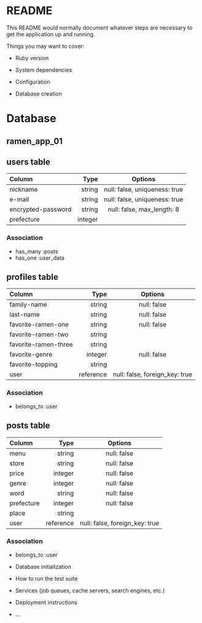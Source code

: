 # README

This README would normally document whatever steps are necessary to get the
application up and running.

Things you may want to cover:

* Ruby version

* System dependencies

* Configuration

* Database creation

# Database
## ramen_app_01

## users table

| Column                   | Type               | Options                         |
|:-------------------------|-------------------:|:-------------------------------:|
| nickname                 | string             | null: false, uniqueness: true   |
| e-mail                   | string             | null: false, uniqueness: true   |
| encrypted-password       | string             | null: false, max_length: 8      |
| prefecture               | integer            |                                 |


### Association
- has_many :posts
- has_one :user_data


## profiles table

| Column                   | Type               | Options                         |
|:-------------------------|-------------------:|:-------------------------------:|
| family-name              | string             | null: false                     |
| last-name                | string             | null: false                     |
| favorite-ramen-one       | string             | null: false                     |
| favorite-ramen-two       | string             |                                 |
| favorite-ramen-three     | string             |                                 |
| favorite-genre           | integer            | null: false                     |
| favorite-topping         | string             |                                 |
| user                     | reference          | null: false, foreign_key: true  |

### Association
- belongs_to :user


## posts table

| Column                   | Type               | Options                         |
|:-------------------------|-------------------:|:-------------------------------:|
| menu                     | string             | null: false                     |
| store                    | string             | null: false                     |
| price                    | integer            | null: false                     |
| genre                    | integer            | null: false                     |
| word                     | string             | null: false                     |
| prefecture               | integer            | null: false                     |
| place                    | string             |                                 |
| user                     | reference          | null: false, foreign_key: true  |


### Association
- belongs_to :user

* Database initialization

* How to run the test suite

* Services (job queues, cache servers, search engines, etc.)

* Deployment instructions

* ...
